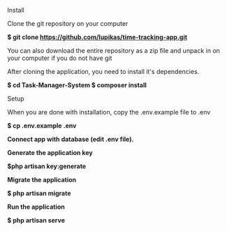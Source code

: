 Install

Clone the git repository on your computer

<b>$ git clone https://github.com/lupikas/time-tracking-app.git</b>

You can also download the entire repository as a zip file and unpack in on your computer if you do not have git

After cloning the application, you need to install it's dependencies.

<b>$ cd Task-Manager-System
$ composer install</b>

Setup

When you are done with installation, copy the .env.example file to .env

<b>$ cp .env.example .env<b>

Connect app with database (edit .env file).

Generate the application key

<b>$php artisan key:generate</b>

Migrate the application

<b>$ php artisan migrate</b>

Run the application

<b>$ php artisan serve</b>
